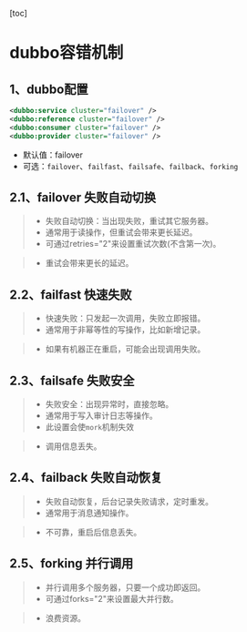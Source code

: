 [toc]
# dubbo容错机制
## 1、dubbo配置
``` xml
<dubbo:service cluster="failover" />
<dubbo:reference cluster="failover" />
<dubbo:consumer cluster="failover" />
<dubbo:provider cluster="failover" />
```
- 默认值：failover
- 可选：`failover`、`failfast`、`failsafe`、`failback`、`forking`

## 2.1、failover 失败自动切换
>- 失败自动切换：当出现失败，重试其它服务器。
>- 通常用于读操作，但重试会带来更长延迟。
>- 可通过retries="2"来设置重试次数(不含第一次)。

>- 重试会带来更长的延迟。

## 2.2、failfast 快速失败
>- 快速失败：只发起一次调用，失败立即报错。
>- 通常用于非幂等性的写操作，比如新增记录。

>- 如果有机器正在重启，可能会出现调用失败。

## 2.3、failsafe 失败安全
>- 失败安全：出现异常时，直接忽略。
>- 通常用于写入审计日志等操作。
>- 此设置会使`mork`机制失效

>- 调用信息丢失。

## 2.4、failback 失败自动恢复
>- 失败自动恢复，后台记录失败请求，定时重发。
>- 通常用于消息通知操作。

>- 不可靠，重启后信息丢失。

## 2.5、forking 并行调用
>- 并行调用多个服务器，只要一个成功即返回。
>- 可通过forks="2"来设置最大并行数。

>- 浪费资源。
